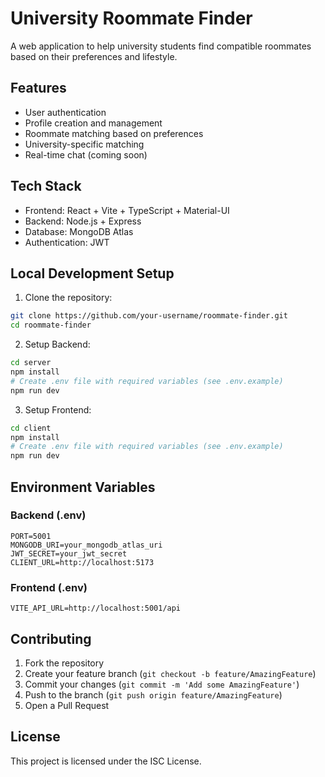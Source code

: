# University Roommate Finder

A web application to help university students find compatible roommates based on their preferences and lifestyle.

## Features

- User authentication
- Profile creation and management
- Roommate matching based on preferences
- University-specific matching
- Real-time chat (coming soon)

## Tech Stack

- Frontend: React + Vite + TypeScript + Material-UI
- Backend: Node.js + Express
- Database: MongoDB Atlas
- Authentication: JWT

## Local Development Setup

1. Clone the repository:
```bash
git clone https://github.com/your-username/roommate-finder.git
cd roommate-finder
```

2. Setup Backend:
```bash
cd server
npm install
# Create .env file with required variables (see .env.example)
npm run dev
```

3. Setup Frontend:
```bash
cd client
npm install
# Create .env file with required variables (see .env.example)
npm run dev
```

## Environment Variables

### Backend (.env)
```
PORT=5001
MONGODB_URI=your_mongodb_atlas_uri
JWT_SECRET=your_jwt_secret
CLIENT_URL=http://localhost:5173
```

### Frontend (.env)
```
VITE_API_URL=http://localhost:5001/api
```

## Contributing

1. Fork the repository
2. Create your feature branch (`git checkout -b feature/AmazingFeature`)
3. Commit your changes (`git commit -m 'Add some AmazingFeature'`)
4. Push to the branch (`git push origin feature/AmazingFeature`)
5. Open a Pull Request

## License

This project is licensed under the ISC License. 